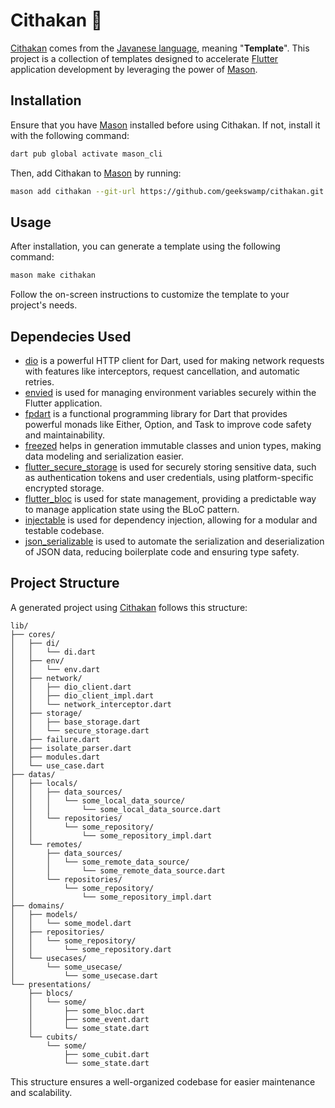 # Cithakan 🧱

[Cithakan] comes from the [Javanese language], meaning "**Template**". This project is a collection of templates designed to accelerate [Flutter] application development by leveraging the power of [Mason].

## Installation

Ensure that  you have [Mason] installed before using Cithakan. If not, install it with the following command:

```bash
dart pub global activate mason_cli
```

Then, add Cithakan to [Mason] by running:

```bash
mason add cithakan --git-url https://github.com/geekswamp/cithakan.git
```

## Usage

After installation, you can generate a template using the following command:

```bash
mason make cithakan
```

Follow the on-screen instructions to customize the template to your project's needs.

## Dependecies Used

- [dio] is a powerful HTTP client for Dart, used for making network requests with features like interceptors, request cancellation, and automatic retries.
- [envied] is used for managing environment variables securely within the Flutter application.
- [fpdart] is a functional programming library for Dart that provides powerful monads like Either, Option, and Task to improve code safety and maintainability.
- [freezed] helps in generation immutable classes and union types, making data modeling and serialization easier.
- [flutter_secure_storage] is used for securely storing sensitive data, such as authentication tokens and user credentials, using platform-specific encrypted storage.
- [flutter_bloc] is used for state management, providing a predictable way to manage application state using the BLoC pattern.
- [injectable] is used for dependency injection, allowing for a modular and testable codebase.
- [json_serializable] is used to automate the serialization and deserialization of JSON data, reducing boilerplate code and ensuring type safety.

## Project Structure

A generated project using [Cithakan] follows this structure:

```
lib/
├── cores/
│   ├── di/
│   │   └── di.dart
│   ├── env/
│   │   └── env.dart
│   ├── network/
│   │   ├── dio_client.dart
│   │   ├── dio_client_impl.dart
│   │   └── network_interceptor.dart
│   ├── storage/
│   │   ├── base_storage.dart
│   │   └── secure_storage.dart
│   ├── failure.dart
│   ├── isolate_parser.dart
│   ├── modules.dart
│   └── use_case.dart
├── datas/
│   ├── locals/
│   │   ├── data_sources/
│   │   │   └── some_local_data_source/
│   │   │       └── some_local_data_source.dart
│   │   └── repositories/
│   │       └── some_repository/
│   │           └── some_repository_impl.dart
│   └── remotes/
│       ├── data_sources/
│       │   └── some_remote_data_source/
│       │       └── some_remote_data_source.dart
│       └── repositories/
│           └── some_repository/
│               └── some_repository_impl.dart
├── domains/
│   ├── models/
│   │   └── some_model.dart
│   ├── repositories/
│   │   └── some_repository/
│   │       └── some_repository.dart
│   └── usecases/
│       └── some_usecase/
│           └── some_usecase.dart
└── presentations/
    ├── blocs/
    │   └── some/
    │       ├── some_bloc.dart
    │       ├── some_event.dart
    │       └── some_state.dart
    └── cubits/
        └── some/
            ├── some_cubit.dart
            └── some_state.dart
```

This structure ensures a well-organized codebase for easier maintenance and scalability.


<!-- Links -->
[Javanese language]: https://en.wikipedia.org/wiki/Javanese_language
[Mason]: https://pub.dev/packages/mason
[Flutter]: https://flutter.dev
[Cithakan]: https://github.com/geekswamp/cithakan.git
[dio]: https://pub.dev/packages/dio
[envied]: https://pub.dev/packages/envied
[fpdart]: https://pub.dev/packages/fpdart
[freezed]: https://pub.dev/packages/freezed
[flutter_secure_storage]: https://pub.dev/packages/flutter_secure_storage
[flutter_bloc]: https://pub.dev/packages/flutter_bloc
[injectable]: https://pub.dev/packages/injectable
[json_serializable]: https://pub.dev/packages/json_serializable